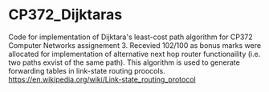 # CP372_Dijktaras

Code for implementation of Dijktara's least-cost path algorithm for CP372 Computer Networks assignement 3. Recevied 102/100 as bonus marks were allocated for implementation of alternative next hop router functionaility (i.e. two paths exvist of the same path). This algorithm is used to generate forwarding tables in link-state routing proocols. 
https://en.wikipedia.org/wiki/Link-state_routing_protocol 
